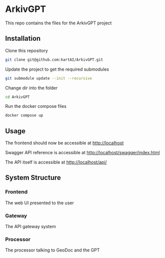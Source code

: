 # ArkivGPT

This repo contains the files for the ArkivGPT project

## Installation
Clone this repository
``` bash
git clone git@github.com:kartAI/ArkivGPT.git
```

Update the project to get the required submodules
```bash
git submodule update --init --recursive
```

Change dir into the folder
``` bash
cd ArkivGPT
```

Run the docker compose files
``` bash
docker compose up
```

## Usage

The frontend should now be accessible at
[http://localhost](http://localhost)

Swagger API reference is accessible at
[http://localhost/swagger/index.html](http://localhost/swagger/index.html)

The API itself is accessible at
[http://localhost/api/](http://localhost/api/)


## System Structure

### Frontend
The web UI presented to the user

### Gateway
The API gateway system

### Processor
The processor talking to GeoDoc and the GPT
